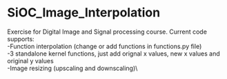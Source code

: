﻿# SiOC_Image_Interpolation
Exercise for Digital Image and Signal processing course. Current code supports:\
-Function interpolation (change or add functions in functions.py file)\
-3 standalone kernel functions, just add orignal x values, new x values and original y values\
-Image resizing (upscaling and downscaling)\
